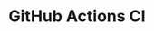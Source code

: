 # GitHub Actions CI
















































































































































































































































































































































































































































































































































































































































































































































































































































































































































































































































































































































































































































































































































































































































































































































































































































































































































































































































































































































































































































































































































































































































































